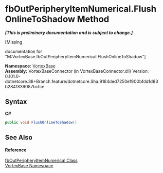 # fbOutPeripheryItemNumerical.FlushOnlineToShadow Method 
 _**\[This is preliminary documentation and is subject to change.\]**_

\[Missing <summary> documentation for "M:VortexBase.fbOutPeripheryItemNumerical.FlushOnlineToShadow"\]

**Namespace:**&nbsp;<a href="N_VortexBase.md">VortexBase</a><br />**Assembly:**&nbsp;VortexBaseConnector (in VortexBaseConnector.dll) Version: 0.101.0-dotnetcore.38+Branch.feature/dotnetcore.Sha.9184ded7250ef900bfdd1d83b2841836087bcfce

## Syntax

**C#**<br />
``` C#
public void FlushOnlineToShadow()
```


## See Also


#### Reference
<a href="T_VortexBase_fbOutPeripheryItemNumerical.md">fbOutPeripheryItemNumerical Class</a><br /><a href="N_VortexBase.md">VortexBase Namespace</a><br />